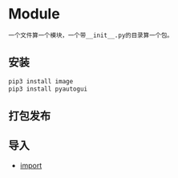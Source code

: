 # Module
```md
一个文件算一个模块，一个带__init__.py的目录算一个包。
```

## 安装
```sh
pip3 install image
pip3 install pyautogui
```

## 打包发布


## 导入
* [import](import.md)